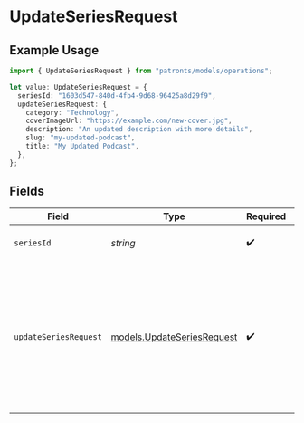 # UpdateSeriesRequest

## Example Usage

```typescript
import { UpdateSeriesRequest } from "patronts/models/operations";

let value: UpdateSeriesRequest = {
  seriesId: "1603d547-840d-4fb4-9d68-96425a8d29f9",
  updateSeriesRequest: {
    category: "Technology",
    coverImageUrl: "https://example.com/new-cover.jpg",
    description: "An updated description with more details",
    slug: "my-updated-podcast",
    title: "My Updated Podcast",
  },
};
```

## Fields

| Field                                                                                                                                                                                                      | Type                                                                                                                                                                                                       | Required                                                                                                                                                                                                   | Description                                                                                                                                                                                                | Example                                                                                                                                                                                                    |
| ---------------------------------------------------------------------------------------------------------------------------------------------------------------------------------------------------------- | ---------------------------------------------------------------------------------------------------------------------------------------------------------------------------------------------------------- | ---------------------------------------------------------------------------------------------------------------------------------------------------------------------------------------------------------- | ---------------------------------------------------------------------------------------------------------------------------------------------------------------------------------------------------------- | ---------------------------------------------------------------------------------------------------------------------------------------------------------------------------------------------------------- |
| `seriesId`                                                                                                                                                                                                 | *string*                                                                                                                                                                                                   | :heavy_check_mark:                                                                                                                                                                                         | UUID of the series to update                                                                                                                                                                               |                                                                                                                                                                                                            |
| `updateSeriesRequest`                                                                                                                                                                                      | [models.UpdateSeriesRequest](../../models/updateseriesrequest.md)                                                                                                                                          | :heavy_check_mark:                                                                                                                                                                                         | Updated series data                                                                                                                                                                                        | {<br/>"category": "Technology",<br/>"coverImageUrl": "https://example.com/new-cover.jpg",<br/>"description": "An updated description with more details",<br/>"slug": "my-updated-podcast",<br/>"title": "My Updated Podcast"<br/>} |